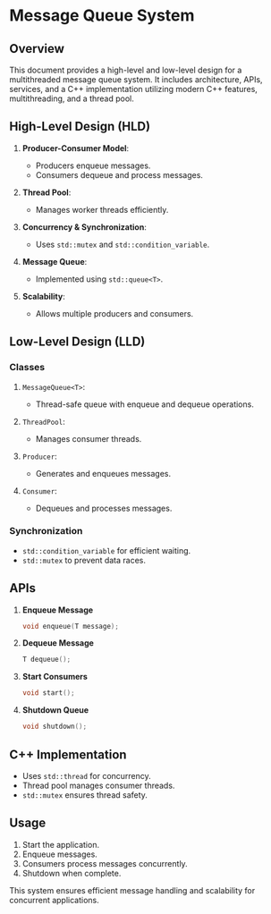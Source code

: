 # Message Queue System

## Overview
This document provides a high-level and low-level design for a multithreaded message queue system. It includes architecture, APIs, services, and a C++ implementation utilizing modern C++ features, multithreading, and a thread pool.

## High-Level Design (HLD)

1. **Producer-Consumer Model**: 
   - Producers enqueue messages.
   - Consumers dequeue and process messages.
   
2. **Thread Pool**: 
   - Manages worker threads efficiently.
   
3. **Concurrency & Synchronization**: 
   - Uses `std::mutex` and `std::condition_variable`.
   
4. **Message Queue**: 
   - Implemented using `std::queue<T>`.
   
5. **Scalability**: 
   - Allows multiple producers and consumers.

## Low-Level Design (LLD)

### Classes
1. `MessageQueue<T>`:
   - Thread-safe queue with enqueue and dequeue operations.
   
2. `ThreadPool`:
   - Manages consumer threads.
   
3. `Producer`:
   - Generates and enqueues messages.
   
4. `Consumer`:
   - Dequeues and processes messages.

### Synchronization
- `std::condition_variable` for efficient waiting.
- `std::mutex` to prevent data races.

## APIs
1. **Enqueue Message**
   ```cpp
   void enqueue(T message);
   ```
2. **Dequeue Message**
   ```cpp
   T dequeue();
   ```
3. **Start Consumers**
   ```cpp
   void start();
   ```
4. **Shutdown Queue**
   ```cpp
   void shutdown();
   ```

## C++ Implementation
- Uses `std::thread` for concurrency.
- Thread pool manages consumer threads.
- `std::mutex` ensures thread safety.

## Usage
1. Start the application.
2. Enqueue messages.
3. Consumers process messages concurrently.
4. Shutdown when complete.

This system ensures efficient message handling and scalability for concurrent applications.
